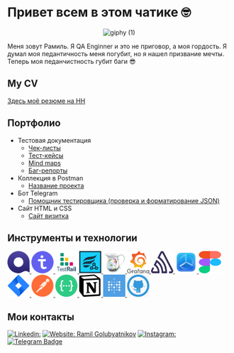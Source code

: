 # Привет всем в этом чатике 🤓

<div align="center">

![giphy (1)](https://user-images.githubusercontent.com/125150116/218581304-162f73d6-20f3-42cb-9cc0-0ec453567cea.gif)

</div>


Меня зовут Рамиль. Я QA Enginner и это не приговор, а моя гордость. Я думал моя педантичность меня погубит, но я нашел призвание мечты. Теперь моя педанчистность губит баги 😎

## My CV 
[Здесь моё резюме на HH](https://hh.ru/resume/c02c0b9aff0bb723110039ed1f564163554631)
## Портфолио 
- Тестовая документация
  -  [Чек-листы](https://ссылочку_сюда)
  -  [Тест-кейсы](https://ссылочку_сюда)
  -  [Mind maps](https://ссылочку_сюда)
  -  [Баг-репорты](https://ссылочку_сюда)
- Коллекция в Postman 
  -  [Название проекта](https://ссылочку_сюда)
- Бот Telegram
  -  [Помощник тестировщика (проверка и форматирование JSON)](https://github.com/Rami-GN/tg_json_bot)
- Сайт HTML и CSS
  -  [Сайт визитка](https://github.com/Rami-GN/CV)
  
## Инструменты и технологии

<p align="left">
<a href="https://qase.io/">
<img src="https://github.com/Rami-GN/Rami-GN/blob/main/icon/Qase.io.png" alt="Qase.io" width="50" height="50" />
</a>
  
<a href="https://testit.software/">
<img src="https://github.com/qajenna/qajenna/blob/main/icons/TestIT.png" alt="TestIT" width="50" height="50" />
</a>
  
<a href="https://www.gurock.com/testrail">
<img src="https://github.com/qajenna/qajenna/blob/main/icons/TestRail.png" alt="TestRail" width="50" height="50" />
</a>
  
<a href="https://marketplace.atlassian.com/apps/1014681/zephyr-squad-test-management-for-jira?tab=overview&hosting=cloud">
<img src="https://github.com/qajenna/qajenna/blob/main/icons/Zephyr.png" alt="Zephyr" width="50" height="50" />
</a>
  
<a href="https://www.charlesproxy.com/">
<img src="https://github.com/Rami-GN/Rami-GN/blob/main/icon/Charles.png" alt="Charles" width="50" height="50" />
</a>

<a href="https://grafana.com/">
<img src="https://github.com/Rami-GN/Rami-GN/blob/main/icon/Grafana.png" alt="Grafana" width="50" height="50" />
</a>

<a href="https://sentry.io/welcome/">
<img src="https://github.com/Rami-GN/Rami-GN/blob/main/icon/Sentry.png" alt="Sentry" width="50" height="50" />
</a>

<a href="https://developer.apple.com/testflight/">
<img src="https://github.com/Rami-GN/Rami-GN/blob/main/icon/Testflight.png" alt="Testflight" width="50" height="50" />
</a> 

<a href="https://figma.com">
<img src="https://github.com/Rami-GN/Rami-GN/blob/main/icon/Figma.svg" alt="Figma" width="50" height="50" /> 
</a>

<a href="https://www.atlassian.com/software/jira">
<img src="https://github.com/Rami-GN/Rami-GN/blob/main/icon/Jira.png" alt="Jira" width="50" height="50" />
</a>
  
<a href="https://www.postman.com/">
<img src="https://github.com/Rami-GN/Rami-GN/blob/main/icon/Postman.png" alt="Postman" width="50" height="50" />
</a>
  
<a href="https://swagger.io/">
<img src="https://github.com/Rami-GN/Rami-GN/blob/main/icon/swagger.png" alt="Swagger" width="50" height="50" />
</a>

<a href="https://www.notion.so/wikis/">
<img src="https://github.com/Rami-GN/Rami-GN/blob/main/icon/Notion-logo.svg.png" alt="Notion" width="50" height="50" />
</a>

<a href="https://www.metabase.com/">
<img src="https://github.com/Rami-GN/Rami-GN/blob/main/icon/images.jpg" alt="Metabase" width="50" height="50" />
</a>

<a href="https://github.com/Rami-GN/">
<img src="https://github.com/Rami-GN/Rami-GN/blob/main/icon/GitHub.png" alt="GitHub" width="50" height="50" />
</a>
  
</p>

## Мои контакты

[![Linkedin: ](https://img.shields.io/badge/-LinkedIn-0e76a8?style=flat-square&logo=Linkedin&logoColor=white)](https://linkedin.com/in)
[![Website: Ramil Golubyatnikov](https://img.shields.io/badge/Website-3b5998?style=flat-square&logo=google-chrome&logoColor=white)](https://rami-gn.github.io)
[![Instagram: ](https://img.shields.io/badge/-Instagram-e4405f?style=flat-square&logo=Instagram&logoColor=white)](https://instagram.com/4yD1k)
[![Telegram Badge](https://img.shields.io/badge/-Telegram-0088cc?style=flat-square&logo=Telegram&logoColor=white)](https://t.me/colddepo)
